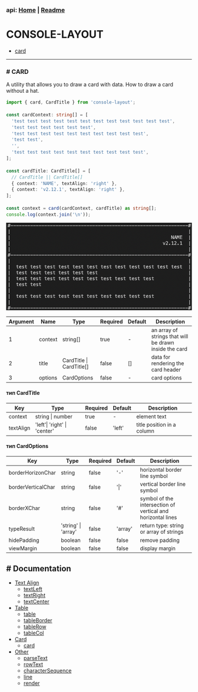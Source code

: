 ### api: [Home](./../../README.md) | [Readme](./../README-EN.md)

# CONSOLE-LAYOUT

- [card](./CARD-EN.md#-card)

---

### # CARD

A utility that allows you to draw a card with data. How to draw a card without a hat.

```ts
import { card, CardTitle } from 'console-layout';

const cardContext: string[] = [
  'test test test test test test test test test test test test',
  'test test test test test test',
  'test test test test test test test test test test',
  'test test',
  '',
  'test test test test test test test test test test',
];

const cardTitle: CardTitle[] = [
  // CardTitle || CardTitle[]
  { context: 'NAME', textAlign: 'right' },
  { context: 'v2.12.1', textAlign: 'right' },
];

const context = card(cardContext, cardTitle) as string[];
console.log(context.join('\n'));
```

![demo.png](./../assets/DEMO_CARD.png)

| Argument | Name    | Type                     | Required | Default | Description                                            |
| -------- | ------- | ------------------------ | -------- | ------- | ------------------------------------------------------ |
| 1        | context | string[]                 | true     | -       | an array of strings that will be drawn inside the card |
| 2        | title   | CardTitle \| CardTitle[] | false    | []      | data for rendering the card header                     |
| 3        | options | CardOptions              | false    | -       | card options                                           |

#### тип **CardTitle**

| Key       | Type                         | Required | Default | Description                |
| --------- | ---------------------------- | -------- | ------- | -------------------------- |
| context   | string \| number             | true     | -       | element text               |
| textAlign | 'left'\| 'right' \| 'center' | false    | 'left'  | title position in a column |

#### тип **CardOptions**

| Key                | Type                | Required | Default | Description                                                 |
| ------------------ | ------------------- | -------- | ------- | ----------------------------------------------------------- |
| borderHorizonChar  | string              | false    | '-'     | horizontal border line symbol                               |
| borderVerticalChar | string              | false    | '\|'    | vertical border line symbol                                 |
| borderXChar        | string              | false    | '#'     | symbol of the intersection of vertical and horizontal lines |
| typeResult         | 'string' \| 'array' | false    | 'array' | return type: string or array of strings                     |
| hidePadding        | boolean             | false    | false   | remove padding                                              |
| viewMargin         | boolean             | false    | false   | display margin                                              |

## # Documentation

- [Text Align](./TEXT-ALIGN-EN.md)
  - [textLeft](./TEXT-ALIGN-EN.md#-text-left)
  - [textRight](./TEXT-ALIGN-EN.md#-text-right)
  - [textCenter](./TEXT-ALIGN-EN.md#-text-center)
- [Table](./TABLE-EN.md)
  - [table](./TABLE-EN.md#-table)
  - [tableBorder](./TABLE-EN.md#-table-border)
  - [tableRow](./TABLE-EN.md#-table-row)
  - [tableCol](./TABLE-EN.md#-table-col)
- [Card](./CARD-EN.md)
  - [card](./CARD-EN.md#-card)
- [Other](./OTHER-EN.md)
  - [parseText](./OTHER-EN.md#-parse-text)
  - [rowText](./OTHER-EN.md#-row-text)
  - [characterSequence](./OTHER-EN.md#-character-sequence)
  - [line](./OTHER-EN.md#-line)
  - [render](./OTHER-EN.md#-render)

